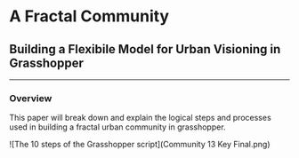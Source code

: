 # A Fractal Community
## Building a Flexibile Model for Urban Visioning in Grasshopper
---

### Overview

This paper will break down and explain the logical steps and processes used in building a fractal urban community in grasshopper. 

![The 10 steps of the Grasshopper script](Community 13 Key Final.png)

